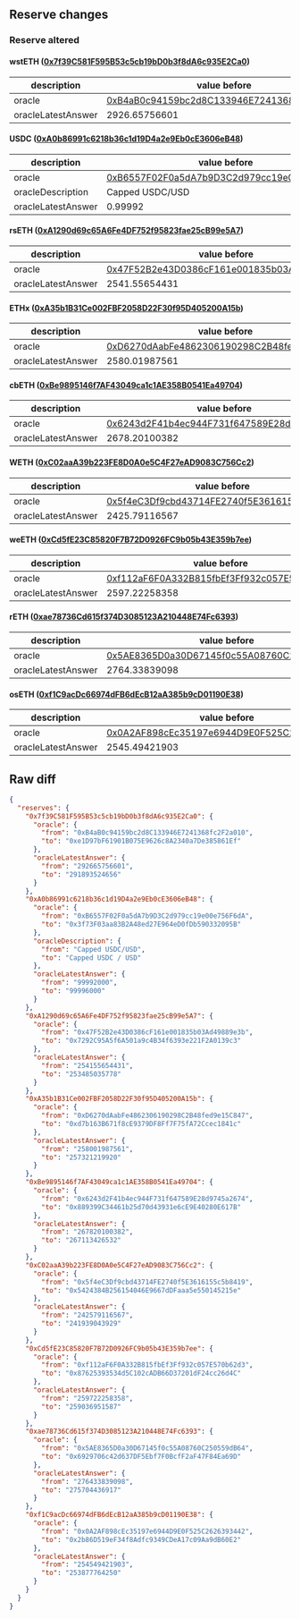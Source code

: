 ## Reserve changes

### Reserve altered

#### wstETH ([0x7f39C581F595B53c5cb19bD0b3f8dA6c935E2Ca0](https://etherscan.io/address/0x7f39C581F595B53c5cb19bD0b3f8dA6c935E2Ca0))

| description | value before | value after |
| --- | --- | --- |
| oracle | [0xB4aB0c94159bc2d8C133946E7241368fc2F2a010](https://etherscan.io/address/0xB4aB0c94159bc2d8C133946E7241368fc2F2a010) | [0xe1D97bF61901B075E9626c8A2340a7De385861Ef](https://etherscan.io/address/0xe1D97bF61901B075E9626c8A2340a7De385861Ef) |
| oracleLatestAnswer | 2926.65756601 | 2918.93524656 |


#### USDC ([0xA0b86991c6218b36c1d19D4a2e9Eb0cE3606eB48](https://etherscan.io/address/0xA0b86991c6218b36c1d19D4a2e9Eb0cE3606eB48))

| description | value before | value after |
| --- | --- | --- |
| oracle | [0xB6557F02F0a5dA7b9D3C2d979cc19e00e756F6dA](https://etherscan.io/address/0xB6557F02F0a5dA7b9D3C2d979cc19e00e756F6dA) | [0x3f73F03aa83B2A48ed27E964eD0fDb590332095B](https://etherscan.io/address/0x3f73F03aa83B2A48ed27E964eD0fDb590332095B) |
| oracleDescription | Capped USDC/USD | Capped USDC / USD |
| oracleLatestAnswer | 0.99992 | 0.99996 |


#### rsETH ([0xA1290d69c65A6Fe4DF752f95823fae25cB99e5A7](https://etherscan.io/address/0xA1290d69c65A6Fe4DF752f95823fae25cB99e5A7))

| description | value before | value after |
| --- | --- | --- |
| oracle | [0x47F52B2e43D0386cF161e001835b03Ad49889e3b](https://etherscan.io/address/0x47F52B2e43D0386cF161e001835b03Ad49889e3b) | [0x7292C95A5f6A501a9c4B34f6393e221F2A0139c3](https://etherscan.io/address/0x7292C95A5f6A501a9c4B34f6393e221F2A0139c3) |
| oracleLatestAnswer | 2541.55654431 | 2534.85035778 |


#### ETHx ([0xA35b1B31Ce002FBF2058D22F30f95D405200A15b](https://etherscan.io/address/0xA35b1B31Ce002FBF2058D22F30f95D405200A15b))

| description | value before | value after |
| --- | --- | --- |
| oracle | [0xD6270dAabFe4862306190298C2B48fed9e15C847](https://etherscan.io/address/0xD6270dAabFe4862306190298C2B48fed9e15C847) | [0xd7b163B671f8cE9379DF8Ff7F75fA72Ccec1841c](https://etherscan.io/address/0xd7b163B671f8cE9379DF8Ff7F75fA72Ccec1841c) |
| oracleLatestAnswer | 2580.01987561 | 2573.2121992 |


#### cbETH ([0xBe9895146f7AF43049ca1c1AE358B0541Ea49704](https://etherscan.io/address/0xBe9895146f7AF43049ca1c1AE358B0541Ea49704))

| description | value before | value after |
| --- | --- | --- |
| oracle | [0x6243d2F41b4ec944F731f647589E28d9745a2674](https://etherscan.io/address/0x6243d2F41b4ec944F731f647589E28d9745a2674) | [0x889399C34461b25d70d43931e6cE9E40280E617B](https://etherscan.io/address/0x889399C34461b25d70d43931e6cE9E40280E617B) |
| oracleLatestAnswer | 2678.20100382 | 2671.13426532 |


#### WETH ([0xC02aaA39b223FE8D0A0e5C4F27eAD9083C756Cc2](https://etherscan.io/address/0xC02aaA39b223FE8D0A0e5C4F27eAD9083C756Cc2))

| description | value before | value after |
| --- | --- | --- |
| oracle | [0x5f4eC3Df9cbd43714FE2740f5E3616155c5b8419](https://etherscan.io/address/0x5f4eC3Df9cbd43714FE2740f5E3616155c5b8419) | [0x5424384B256154046E9667dDFaaa5e550145215e](https://etherscan.io/address/0x5424384B256154046E9667dDFaaa5e550145215e) |
| oracleLatestAnswer | 2425.79116567 | 2419.39043929 |


#### weETH ([0xCd5fE23C85820F7B72D0926FC9b05b43E359b7ee](https://etherscan.io/address/0xCd5fE23C85820F7B72D0926FC9b05b43E359b7ee))

| description | value before | value after |
| --- | --- | --- |
| oracle | [0xf112aF6F0A332B815fbEf3Ff932c057E570b62d3](https://etherscan.io/address/0xf112aF6F0A332B815fbEf3Ff932c057E570b62d3) | [0x87625393534d5C102cADB66D37201dF24cc26d4C](https://etherscan.io/address/0x87625393534d5C102cADB66D37201dF24cc26d4C) |
| oracleLatestAnswer | 2597.22258358 | 2590.36951587 |


#### rETH ([0xae78736Cd615f374D3085123A210448E74Fc6393](https://etherscan.io/address/0xae78736Cd615f374D3085123A210448E74Fc6393))

| description | value before | value after |
| --- | --- | --- |
| oracle | [0x5AE8365D0a30D67145f0c55A08760C250559dB64](https://etherscan.io/address/0x5AE8365D0a30D67145f0c55A08760C250559dB64) | [0x6929706c42d637DF5Ebf7F0BcfF2aF47F84Ea69D](https://etherscan.io/address/0x6929706c42d637DF5Ebf7F0BcfF2aF47F84Ea69D) |
| oracleLatestAnswer | 2764.33839098 | 2757.04436917 |


#### osETH ([0xf1C9acDc66974dFB6dEcB12aA385b9cD01190E38](https://etherscan.io/address/0xf1C9acDc66974dFB6dEcB12aA385b9cD01190E38))

| description | value before | value after |
| --- | --- | --- |
| oracle | [0x0A2AF898cEc35197e6944D9E0F525C2626393442](https://etherscan.io/address/0x0A2AF898cEc35197e6944D9E0F525C2626393442) | [0x2b86D519eF34f8Adfc9349CDeA17c09Aa9dB60E2](https://etherscan.io/address/0x2b86D519eF34f8Adfc9349CDeA17c09Aa9dB60E2) |
| oracleLatestAnswer | 2545.49421903 | 2538.7776425 |


## Raw diff

```json
{
  "reserves": {
    "0x7f39C581F595B53c5cb19bD0b3f8dA6c935E2Ca0": {
      "oracle": {
        "from": "0xB4aB0c94159bc2d8C133946E7241368fc2F2a010",
        "to": "0xe1D97bF61901B075E9626c8A2340a7De385861Ef"
      },
      "oracleLatestAnswer": {
        "from": "292665756601",
        "to": "291893524656"
      }
    },
    "0xA0b86991c6218b36c1d19D4a2e9Eb0cE3606eB48": {
      "oracle": {
        "from": "0xB6557F02F0a5dA7b9D3C2d979cc19e00e756F6dA",
        "to": "0x3f73F03aa83B2A48ed27E964eD0fDb590332095B"
      },
      "oracleDescription": {
        "from": "Capped USDC/USD",
        "to": "Capped USDC / USD"
      },
      "oracleLatestAnswer": {
        "from": "99992000",
        "to": "99996000"
      }
    },
    "0xA1290d69c65A6Fe4DF752f95823fae25cB99e5A7": {
      "oracle": {
        "from": "0x47F52B2e43D0386cF161e001835b03Ad49889e3b",
        "to": "0x7292C95A5f6A501a9c4B34f6393e221F2A0139c3"
      },
      "oracleLatestAnswer": {
        "from": "254155654431",
        "to": "253485035778"
      }
    },
    "0xA35b1B31Ce002FBF2058D22F30f95D405200A15b": {
      "oracle": {
        "from": "0xD6270dAabFe4862306190298C2B48fed9e15C847",
        "to": "0xd7b163B671f8cE9379DF8Ff7F75fA72Ccec1841c"
      },
      "oracleLatestAnswer": {
        "from": "258001987561",
        "to": "257321219920"
      }
    },
    "0xBe9895146f7AF43049ca1c1AE358B0541Ea49704": {
      "oracle": {
        "from": "0x6243d2F41b4ec944F731f647589E28d9745a2674",
        "to": "0x889399C34461b25d70d43931e6cE9E40280E617B"
      },
      "oracleLatestAnswer": {
        "from": "267820100382",
        "to": "267113426532"
      }
    },
    "0xC02aaA39b223FE8D0A0e5C4F27eAD9083C756Cc2": {
      "oracle": {
        "from": "0x5f4eC3Df9cbd43714FE2740f5E3616155c5b8419",
        "to": "0x5424384B256154046E9667dDFaaa5e550145215e"
      },
      "oracleLatestAnswer": {
        "from": "242579116567",
        "to": "241939043929"
      }
    },
    "0xCd5fE23C85820F7B72D0926FC9b05b43E359b7ee": {
      "oracle": {
        "from": "0xf112aF6F0A332B815fbEf3Ff932c057E570b62d3",
        "to": "0x87625393534d5C102cADB66D37201dF24cc26d4C"
      },
      "oracleLatestAnswer": {
        "from": "259722258358",
        "to": "259036951587"
      }
    },
    "0xae78736Cd615f374D3085123A210448E74Fc6393": {
      "oracle": {
        "from": "0x5AE8365D0a30D67145f0c55A08760C250559dB64",
        "to": "0x6929706c42d637DF5Ebf7F0BcfF2aF47F84Ea69D"
      },
      "oracleLatestAnswer": {
        "from": "276433839098",
        "to": "275704436917"
      }
    },
    "0xf1C9acDc66974dFB6dEcB12aA385b9cD01190E38": {
      "oracle": {
        "from": "0x0A2AF898cEc35197e6944D9E0F525C2626393442",
        "to": "0x2b86D519eF34f8Adfc9349CDeA17c09Aa9dB60E2"
      },
      "oracleLatestAnswer": {
        "from": "254549421903",
        "to": "253877764250"
      }
    }
  }
}
```
